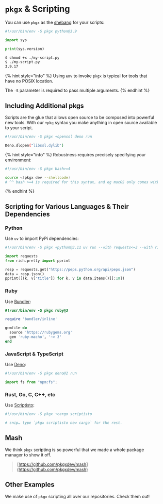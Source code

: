 # `pkgx` & Scripting

You can use `pkgx` as the [shebang] for your scripts:

```python
#!/usr/bin/env -S pkgx python@3.9

import sys

print(sys.version)
```

```sh
$ chmod +x ./my-script.py
$ ./my-script.py
3.9.17
```

{% hint style="info" %} Using `env` to invoke `pkgx` is typical for tools that
have no POSIX location.

The `-S` parameter is required to pass multiple arguments. {% endhint %}

## Including Additional pkgs

Scripts are the glue that allows open source to be composed into powerful new
tools. With our `+pkg` syntax you make anything in open source available to your
script.

```sh
#!/usr/bin/env -S pkgx +openssl deno run

Deno.dlopen("libssl.dylib")
```

{% hint style="info" %} Robustness requires precisely specifying your
environment:

```sh
#!/usr/bin/env -S pkgx bash>=4

source <(pkgx dev --shellcode)
# ^^ bash >=4 is required for this syntax, and eg macOS only comes with bash 3
```

{% endhint %}

## Scripting for Various Languages & Their Dependencies

### Python

Use `uv` to import PyPi dependencies:

```python
#!/usr/bin/env -S pkgx +python@3.11 uv run --with requests<=3 --with rich

import requests
from rich.pretty import pprint

resp = requests.get("https://peps.python.org/api/peps.json")
data = resp.json()
pprint([(k, v["title"]) for k, v in data.items()][:10])
```

### Ruby

Use [Bundler](https://bundler.io):

```ruby
#!/usr/bin/env -S pkgx ruby@3

require 'bundler/inline'

gemfile do
  source 'https://rubygems.org'
  gem 'ruby-macho', '~> 3'
end
```

### JavaScript & TypeScript

Use [Deno](https://deno.land):

```javascript
#!/usr/bin/env -S pkgx deno@2 run

import fs from "npm:fs";
```

### Rust, Go, C, C++, etc

Use [Scriptisto]:

```sh
#!/usr/bin/env -S pkgx +cargo scriptisto

# snip… type `pkgx scriptisto new cargo` for the rest.
```

## Mash

We think `pkgx` scripting is so powerful that we made a whole package manager to
show it off.

> [https://github.com/pkgxdev/mash](https://github.com/pkgxdev/mash)

## Other Examples

We make use of `pkgx` scripting all over our repositories. Check them out!

[shebang]: https://en.wikipedia.org/wiki/Shebang_(Unix)
[Scriptisto]: https://github.com/igor-petruk/scriptisto
